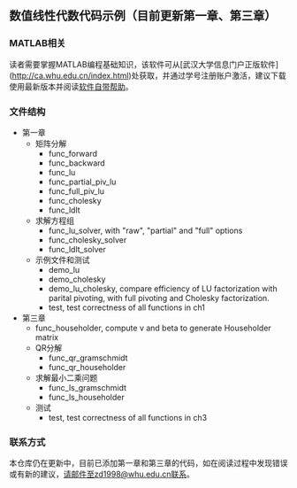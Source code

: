 ## 数值线性代数代码示例（目前更新第一章、第三章）

### MATLAB相关

读者需要掌握MATLAB编程基础知识，该软件可从[武汉大学信息门户正版软件] (http://ca.whu.edu.cn/index.html)处获取，并通过学号注册账户激活，建议下载使用最新版本并阅读[软件自带帮助](https://www.mathworks.com/help/matlab/index.html)。

### 文件结构


- 第一章
  - 矩阵分解
    - func_forward
    - func_backward
    - func_lu
    - func_partial_piv_lu
    - func_full_piv_lu
    - func_cholesky
    - func_ldlt
  - 求解方程组
    - func_lu_solver, with "raw", "partial" and "full" options
    - func_cholesky_solver
    - func_ldlt_solver
  - 示例文件和测试
    - demo_lu
    - demo_cholesky
    - demo_lu_cholesky, compare efficiency of LU factorization with parital pivoting, with full pivoting and Cholesky factorization.
    - test, test correctness of all functions in ch1
- 第三章
  - func_householder, compute v and beta to generate Householder matrix
  - QR分解
    - func_qr_gramschmidt
    - func_qr_householder
  - 求解最小二乘问题
    - func_ls_gramschmidt
    - func_ls_householder
  - 测试
    - test, test correctness of all functions in ch3

### 联系方式

本仓库仍在更新中，目前已添加第一章和第三章的代码，如在阅读过程中发现错误或有新的建议，请邮件至zd1998@whu.edu.cn联系。